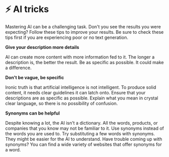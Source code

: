 # ⚡ AI tricks

Mastering AI can be a challenging task. Don't you see the results you were expecting? Follow these tips to improve your results. Be sure to check these tips first if you are experiencing poor or no text generation.

**Give your description more details**

AI can create more content with more information fed to it. The longer a description is, the better the result. Be as specific as possible. It could make a difference.

**Don't be vague, be specific**

Ironic truth is that artificial intelligence is not intelligent. To produce solid content, it needs clear guidelines it can latch onto. Ensure that your descriptions are as specific as possible. Explain what you mean in crystal clear language, so there is no possibility of confusion.

**Synonyms can be helpful**

Despite knowing a lot, the AI isn't a dictionary. All the words, products, or companies that you know may not be familiar to it. Use synonyms instead of the words you are used to. Try substituting a few words with synonyms. They might be easier for the AI to understand. Have trouble coming up with synonyms? You can find a wide variety of websites that offer synonyms for a word.
